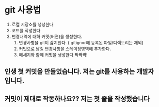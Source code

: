# git 사용법
1. 로컬 저장소를 생성한다
2. 코드를 작성한다
3. 변경내역에 대하 커밋(버젼)을 생성한다.
   1. 변경사항을 git이 감지한다. (.gitignor에 등록된 파일/디렉토리는 제외)
   2. 커밋으로 남길 변경사항을 스테이징영역에 추가한다. 
   3. 메세지와 함께 커밋을 생성한다.짝짝짝!
   
   

## 인생 첫 커밋을 만들었습니다. 저는 git를 사용하는 개발자입니다.



## 커밋이 제대로 작동하나요?? 저는 첫 줄을 작성했습니다
